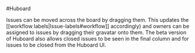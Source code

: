 #Huboard

Issues can be moved across the board by dragging them. This updates the [[workflow labels|Issue-labels#workflow]] accordingly) and owners can be assigned to issues by dragging their gravatar onto them. The beta version of Huboard also allows closed issues to be seen in the final column and for issues to be closed from the Huboard UI.
